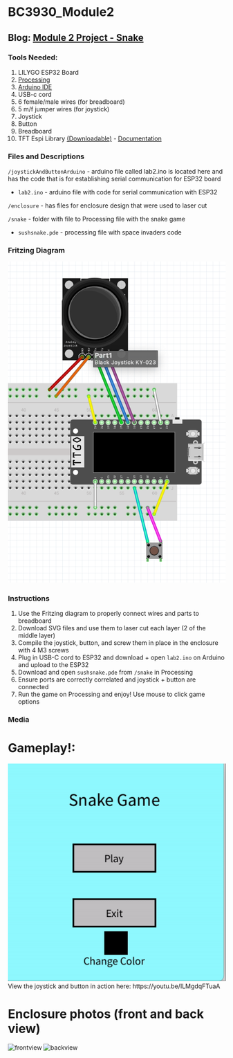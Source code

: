 # BC3930_Module2

## Blog: [Module 2 Project - Snake]([https://spotted-cayenne-502.notion.site/Module-2-Project-Sanrio-Space-Invaders-12b28a677bce809c89b8e704d8e946c2](https://incongruous-literature-ab3.notion.site/Module-2-Project-Documentation-121b01346aae80409711c275d86a3efa?pvs=4))

### Tools Needed:
1. LILYGO ESP32 Board
2. [Processing](https://processing.org/download)
3. [Arduino IDE](https://www.arduino.cc/en/software)
4. USB-c cord
5. 6 female/male wires (for breadboard)
6. 5 m/f jumper wires (for joystick)
7. Joystick
8. Button
9. Breadboard
10. TFT Espi Library [(Downloadable)](https://github.com/Xinyuan-LilyGO/TTGO-T-Display)  - [Documentation](https://github.com/Bodmer/TFT_eSPI/tree/5793878d24161c1ed23ccb136f8564f332506d53)
 
### Files and Descriptions

`/joystickAndButtonArduino` - arduino file called lab2.ino is located here and has the code that is for establishing serial communication for ESP32 board 

- `lab2.ino` - arduino file with code for serial communication with ESP32

`/enclosure` - has files for enclosure design that were used to laser cut

`/snake` - folder with file to Processing file with the snake game

- `sushsnake.pde` - processing file with space invaders code
  
### Fritzing Diagram

<img width="607" alt="fritzdiagram" src="https://github.com/srd2178/BC3930_Module2/blob/main/media/fritzingdiagram.png">


### Instructions
1. Use the Fritzing diagram to properly connect wires and parts to breadboard
2. Download SVG files and use them to laser cut each layer (2 of the middle layer)
3. Compile the joystick, button, and screw them in place in the enclosure with 4 M3 screws
4. Plug in USB-C cord to ESP32 and download + open `lab2.ino` on Arduino and upload to the ESP32
5. Download and open `sushsnake.pde` from `/snake` in Processing
6. Ensure ports are correctly correlated and joystick + button are connected
7. Run the game on Processing and enjoy! Use mouse to click game options
   
### Media

# Gameplay!: 
<img width="607" alt="fritzdiagram" src="https://github.com/srd2178/BC3930_Module2/blob/main/media/ScreenRecording2024-11-03at4.17.00PM-ezgif.com-video-to-gif-converter.gif">
View the joystick and button in action here: https://youtu.be/ILMgdqFTuaA


# Enclosure photos (front and back view)
![frontview](https://github.com/user-attachments/assets/899dbb50-a129-451f-877d-eb01a37186f3)
![backview](https://github.com/user-attachments/assets/cfbe3006-bb35-4f8d-9fd6-0162aacc48eb)
